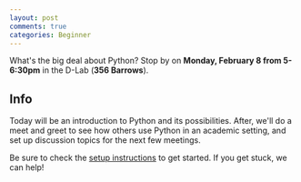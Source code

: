 ```yaml
---
layout: post
comments: true
categories: Beginner
---
```


What&#39;s the big deal about Python? Stop by on **Monday, February 8 from 5-6:30pm** in the D-Lab (**356 Barrows**).

## Info
Today will be an introduction to Python and its possibilities. After, we&#39;ll do a meet and greet to see how others use Python in an academic setting, and set up discussion topics for the next few meetings.

Be sure to check the [setup instructions](http://python.berkeley.edu/learn) to get started. If you get stuck, we can help!

